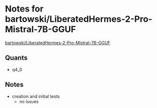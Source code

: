 # Notes for bartowski/LiberatedHermes-2-Pro-Mistral-7B-GGUF
[bartowski/LiberatedHermes-2-Pro-Mistral-7B-GGUF](https://huggingface.co/bartowski/LiberatedHermes-2-Pro-Mistral-7B-GGUF)

## Quants
- q4_0

## Notes
- creation and initial tests
  - no issues
